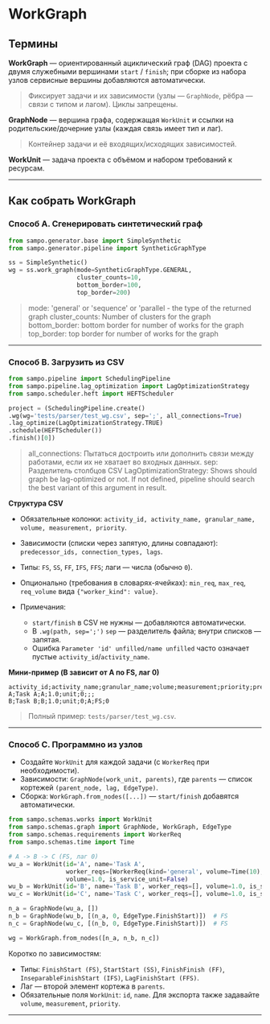 # WorkGraph

## Термины

**WorkGraph** — ориентированный ациклический граф (DAG) проекта с двумя служебными вершинами `start` / `finish`; при
сборке из набора узлов сервисные вершины добавляются автоматически.

> Фиксирует задачи и их зависимости (узлы — `GraphNode`, рёбра — связи с типом и лагом). Циклы запрещены.


**GraphNode** — вершина графа, содержащая `WorkUnit` и ссылки на родительские/дочерние узлы (каждая связь имеет тип и
лаг).

> Контейнер задачи и её входящих/исходящих зависимостей.

**WorkUnit** — задача проекта с объёмом и набором требований к ресурсам.

---

## Как собрать WorkGraph

### Способ A. Сгенерировать синтетический граф

```python
from sampo.generator.base import SimpleSynthetic
from sampo.generator.pipeline import SyntheticGraphType

ss = SimpleSynthetic()
wg = ss.work_graph(mode=SyntheticGraphType.GENERAL,
                   cluster_counts=10,
                   bottom_border=100,
                   top_border=200)
```

> mode: 'general' or 'sequence' or 'parallel - the type of the returned graph
> cluster_counts: Number of clusters for the graph
> bottom_border: bottom border for number of works for the graph
> top_border: top border for number of works for the graph

---

### Способ B. Загрузить из CSV

```python
from sampo.pipeline import SchedulingPipeline
from sampo.pipeline.lag_optimization import LagOptimizationStrategy
from sampo.scheduler.heft import HEFTScheduler

project = (SchedulingPipeline.create()
.wg(wg='tests/parser/test_wg.csv', sep=';', all_connections=True)
.lag_optimize(LagOptimizationStrategy.TRUE)
.schedule(HEFTScheduler())
.finish()[0])
```

> all_connections: Пытаться достроить или дополнить связи между работами, если их не хватает во входных данных.
> sep: Разделитель столбцов CSV
> LagOptimizationStrategy: Shows should graph be lag-optimized or not.
If not defined, pipeline should search the best variant of this argument in result.

**Структура CSV**

* Обязательные колонки: `activity_id, activity_name, granular_name, volume, measurement, priority`.
* Зависимости (списки через запятую, длины совпадают): `predecessor_ids, connection_types, lags`.
* Типы: `FS`, `SS`, `FF`, `IFS`, `FFS`; лаги — числа (обычно `0`).
* Опционально (требования в словарях-ячейках): `min_req`, `max_req`, `req_volume` вида `{"worker_kind": value}`.
* Примечания:

    * `start/finish` в CSV не нужны — добавляются автоматически.
    * В `.wg(path, sep=';')` `sep` — разделитель файла; внутри списков — запятая.
    * Ошибка `Parameter 'id' unfilled/name unfilled` часто означает пустые `activity_id`/`activity_name`.

**Мини-пример (B зависит от A по FS, лаг 0)**

```
activity_id;activity_name;granular_name;volume;measurement;priority;predecessor_ids;connection_types;lags
A;Task A;A;1.0;unit;0;;;
B;Task B;B;1.0;unit;0;A;FS;0
```

> Полный пример: `tests/parser/test_wg.csv`.

---

### Способ C. Программно из узлов

* Создайте `WorkUnit` для каждой задачи (с `WorkerReq` при необходимости).
* Зависимости: `GraphNode(work_unit, parents)`, где `parents` — список кортежей `(parent_node, lag, EdgeType)`.
* Сборка: `WorkGraph.from_nodes([...])` — `start/finish` добавятся автоматически.

```python
from sampo.schemas.works import WorkUnit
from sampo.schemas.graph import GraphNode, WorkGraph, EdgeType
from sampo.schemas.requirements import WorkerReq
from sampo.schemas.time import Time

# A -> B -> C (FS, лаг 0)
wu_a = WorkUnit(id='A', name='Task A',
                worker_reqs=[WorkerReq(kind='general', volume=Time(10), min_count=2, max_count=4)],
                volume=1.0, is_service_unit=False)
wu_b = WorkUnit(id='B', name='Task B', worker_reqs=[], volume=1.0, is_service_unit=False)
wu_c = WorkUnit(id='C', name='Task C', worker_reqs=[], volume=1.0, is_service_unit=False)

n_a = GraphNode(wu_a, [])
n_b = GraphNode(wu_b, [(n_a, 0, EdgeType.FinishStart)])  # FS
n_c = GraphNode(wu_c, [(n_b, 0, EdgeType.FinishStart)])  # FS

wg = WorkGraph.from_nodes([n_a, n_b, n_c])
```

Коротко по зависимостям:

* Типы: `FinishStart (FS)`, `StartStart (SS)`, `FinishFinish (FF)`, `InseparableFinishStart (IFS)`,
  `LagFinishStart (FFS)`.
* Лаг — второй элемент кортежа в `parents`.
* Обязательные поля `WorkUnit`: `id`, `name`. Для экспорта также задавайте `volume`, `measurement`, `priority`.

---